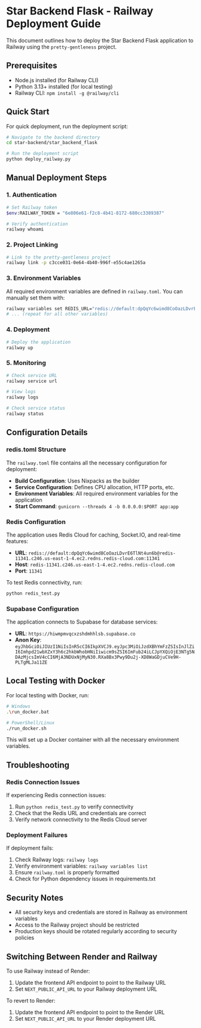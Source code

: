 # Star Backend Flask - Railway Deployment Guide

This document outlines how to deploy the Star Backend Flask application to Railway using the `pretty-gentleness` project.

## Prerequisites

- Node.js installed (for Railway CLI)
- Python 3.13+ installed (for local testing)
- Railway CLI: `npm install -g @railway/cli`

## Quick Start

For quick deployment, run the deployment script:

```bash
# Navigate to the backend directory
cd star-backend/star_backend_flask

# Run the deployment script
python deploy_railway.py
```

## Manual Deployment Steps

### 1. Authentication

```bash
# Set Railway token
$env:RAILWAY_TOKEN = "6e806e61-f2c8-4b41-8172-680cc3389387"

# Verify authentication
railway whoami
```

### 2. Project Linking

```bash
# Link to the pretty-gentleness project
railway link -p c3cce031-0e64-4b40-996f-e55c4ae1265a
```

### 3. Environment Variables

All required environment variables are defined in `railway.toml`. You can manually set them with:

```bash
railway variables set REDIS_URL="redis://default:dpQqYc6wimd8CoOazLDvrE6TlNt4un6b@redis-11341.c246.us-east-1-4.ec2.redns.redis-cloud.com:11341"
# ... (repeat for all other variables)
```

### 4. Deployment

```bash
# Deploy the application
railway up
```

### 5. Monitoring

```bash
# Check service URL
railway service url

# View logs
railway logs

# Check service status
railway status
```

## Configuration Details

### redis.toml Structure

The `railway.toml` file contains all the necessary configuration for deployment:

- **Build Configuration**: Uses Nixpacks as the builder
- **Service Configuration**: Defines CPU allocation, HTTP ports, etc.
- **Environment Variables**: All required environment variables for the application
- **Start Command**: `gunicorn --threads 4 -b 0.0.0.0:$PORT app:app`

### Redis Configuration

The application uses Redis Cloud for caching, Socket.IO, and real-time features:

- **URL**: `redis://default:dpQqYc6wimd8CoOazLDvrE6TlNt4un6b@redis-11341.c246.us-east-1-4.ec2.redns.redis-cloud.com:11341`
- **Host**: `redis-11341.c246.us-east-1-4.ec2.redns.redis-cloud.com`
- **Port**: `11341`

To test Redis connectivity, run:

```bash
python redis_test.py
```

### Supabase Configuration

The application connects to Supabase for database services:

- **URL**: `https://hiwmpmvqcxzshdmhhlsb.supabase.co`
- **Anon Key**: `eyJhbGciOiJIUzI1NiIsInR5cCI6IkpXVCJ9.eyJpc3MiOiJzdXBhYmFzZSIsInJlZiI6Imhpd21wbXZxY3h6c2hkbWhobHNiIiwicm9sZSI6ImFub24iLCJpYXQiOjE3NTg5NDAzMjcsImV4cCI6MjA3NDUxNjMyN30.RXa8Bx3Pwy9Du2j-XD8WaGDjuCVe9H-PLTgMLJa11ZE`

## Local Testing with Docker

For local testing with Docker, run:

```bash
# Windows
.\run_docker.bat

# PowerShell/Linux
./run_docker.sh
```

This will set up a Docker container with all the necessary environment variables.

## Troubleshooting

### Redis Connection Issues

If experiencing Redis connection issues:

1. Run `python redis_test.py` to verify connectivity
2. Check that the Redis URL and credentials are correct
3. Verify network connectivity to the Redis Cloud server

### Deployment Failures

If deployment fails:

1. Check Railway logs: `railway logs`
2. Verify environment variables: `railway variables list`
3. Ensure `railway.toml` is properly formatted
4. Check for Python dependency issues in requirements.txt

## Security Notes

- All security keys and credentials are stored in Railway as environment variables
- Access to the Railway project should be restricted
- Production keys should be rotated regularly according to security policies

## Switching Between Render and Railway

To use Railway instead of Render:

1. Update the frontend API endpoint to point to the Railway URL
2. Set `NEXT_PUBLIC_API_URL` to your Railway deployment URL

To revert to Render:

1. Update the frontend API endpoint to point to the Render URL
2. Set `NEXT_PUBLIC_API_URL` to your Render deployment URL 
 